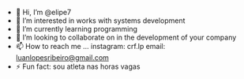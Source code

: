 - 👋 Hi, I’m @elipe7
- 👀 I’m interested in works with systems development
- 🌱 I’m currently learning programming
- 💞️ I’m looking to collaborate on in the development of your company
- 📫 How to reach me ... instagram: crf.lp  email: luanlopesribeiro@gmail.com
- ⚡ Fun fact: sou atleta nas horas vagas
